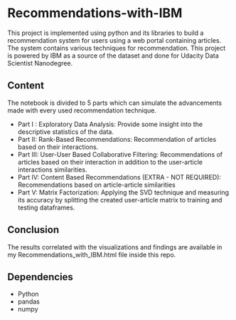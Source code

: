 # Recommendations-with-IBM

This project is implemented using python and its libraries to build a recommendation system for users using a web portal containing articles. The system contains various techniques for recommendation. This project is powered by IBM as a source of the dataset and done for Udacity Data Scientist Nanodegree.

## Content

The notebook  is divided to 5 parts which can simulate the advancements made with every used recommendation technique.

- Part I : Exploratory Data Analysis: Provide some insight into the descriptive statistics of the data.
- Part II: Rank-Based Recommendations: Recommendation of articles based on their interactions.
- Part III: User-User Based Collaborative Filtering: Recommendations of articles based on their interaction in addition to the user-article interactions similarities.
- Part IV: Content Based Recommendations (EXTRA - NOT REQUIRED): Recommendations based on article-article similarities
- Part V: Matrix Factorization: Applying the SVD technique and measuring its accuracy by splitting the created user-article matrix to training and testing dataframes.

## Conclusion

The results correlated with the visualizations and findings are available in my Recommendations_with_IBM.html file inside this repo.

## Dependencies

* Python
* pandas
* numpy
